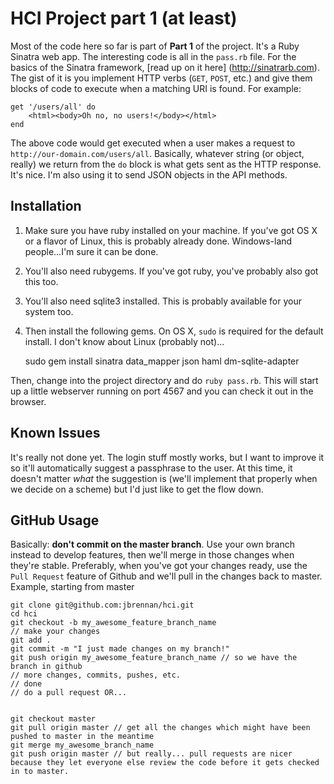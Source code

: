 HCI Project part 1 (at least)
===

Most of the code here so far is part of **Part 1** of the project. It's a Ruby Sinatra web app. The interesting code is all in the `pass.rb` file. For the basics of the Sinatra framework, [read up on it here] (http://sinatrarb.com). The gist of it is you implement HTTP verbs (`GET`, `POST`, etc.) and give them blocks of code to execute when a matching URI is found. For example:

    get '/users/all' do
    	<html><body>Oh no, no users!</body></html>
    end
    
The above code would get executed when a user makes a request to `http://our-domain.com/users/all`. Basically, whatever string (or object, really) we return from the `do` block is what gets sent as the HTTP response. It's nice. I'm also using it to send JSON objects in the API methods.

Installation
------------

1. Make sure you have ruby installed on your machine. If you've got OS X or a flavor of Linux, this is probably already done. Windows-land people...I'm sure it can be done.
2. You'll also need rubygems. If you've got ruby, you've probably also got this too.
3. You'll also need sqlite3 installed. This is probably available for your system too.
4. Then install the following gems. On OS X, `sudo` is required for the default install. I don't know about Linux (probably not)...
	
	sudo gem install sinatra data_mapper json haml dm-sqlite-adapter

Then, change into the project directory and do `ruby pass.rb`. This will start up a little webserver running on port 4567 and you can check it out in the browser.


Known Issues
------------

It's really not done yet. The login stuff mostly works, but I want to improve it so it'll automatically suggest a passphrase to the user. At this time, it doesn't matter *what* the suggestion is (we'll implement that properly when we decide on a scheme) but I'd just like to get the flow down.

GitHub Usage
------------

Basically: **don't commit on the master branch**. Use your own branch instead to develop features, then we'll merge in those changes when they're stable. Preferably, when you've got your changes ready, use the `Pull Request` feature of Github and we'll pull in the changes back to master. Example, starting from master

	git clone git@github.com:jbrennan/hci.git
	cd hci
	git checkout -b my_awesome_feature_branch_name
	// make your changes
	git add .
	git commit -m "I just made changes on my branch!"
	git push origin my_awesome_feature_branch_name // so we have the branch in github
	// more changes, commits, pushes, etc.
	// done
	// do a pull request OR...
	
	
	git checkout master
	git pull origin master // get all the changes which might have been pushed to master in the meantime
	git merge my_awesome_branch_name
	git push origin master // but really... pull requests are nicer because they let everyone else review the code before it gets checked in to master.
	